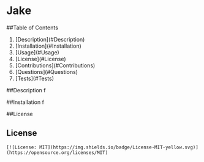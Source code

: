 # Jake

##Table of Contents

<ol>
<li>[Description](#Description)</li>
<li>[Installation](#Installation)</li>
<li>[Usage](#Usage)</li>
<li>[License](#License)</li>
<li>[Contributions](#Contributions)</li>
<li>[Questions](#Questions)</li>
<li>[Tests](#Tests)</li>
</ol>

##Description
f

##Installation
f

##License
## License 
    [![License: MIT](https://img.shields.io/badge/License-MIT-yellow.svg)](https://opensource.org/licenses/MIT)
